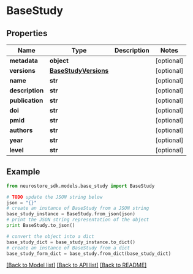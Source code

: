# BaseStudy


## Properties
Name | Type | Description | Notes
------------ | ------------- | ------------- | -------------
**metadata** | **object** |  | [optional] 
**versions** | [**BaseStudyVersions**](BaseStudyVersions.md) |  | [optional] 
**name** | **str** |  | [optional] 
**description** | **str** |  | [optional] 
**publication** | **str** |  | [optional] 
**doi** | **str** |  | [optional] 
**pmid** | **str** |  | [optional] 
**authors** | **str** |  | [optional] 
**year** | **str** |  | [optional] 
**level** | **str** |  | [optional] 

## Example

```python
from neurostore_sdk.models.base_study import BaseStudy

# TODO update the JSON string below
json = "{}"
# create an instance of BaseStudy from a JSON string
base_study_instance = BaseStudy.from_json(json)
# print the JSON string representation of the object
print BaseStudy.to_json()

# convert the object into a dict
base_study_dict = base_study_instance.to_dict()
# create an instance of BaseStudy from a dict
base_study_form_dict = base_study.from_dict(base_study_dict)
```
[[Back to Model list]](../README.md#documentation-for-models) [[Back to API list]](../README.md#documentation-for-api-endpoints) [[Back to README]](../README.md)


